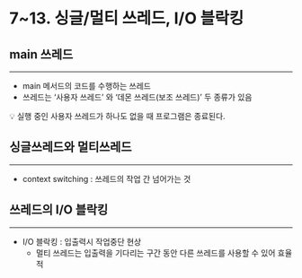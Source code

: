 # 7~13. 싱글/멀티 쓰레드, I/O 블락킹

## main 쓰레드

---

- main 메서드의 코드를 수행하는 쓰레드
- 쓰레드는 ‘사용자 쓰레드’ 와 ‘데몬 쓰레드(보조 쓰레드)’ 두 종류가 있음

<aside>
💡 실행 중인 사용자 쓰레드가 하나도 없을 때 프로그램은 종료된다.

</aside>

## 싱글쓰레드와 멀티쓰레드

---

- context switching : 쓰레드의 작업 간 넘어가는 것

## 쓰레드의 I/O 블락킹

---

- I/O 블락킹 : 입출력시 작업중단 현상
    - 멀티 쓰레드는 입출력을 기다리는 구간 동안 다른 쓰레드를 사용할 수 있어 효율적